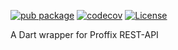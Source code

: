 <!-- 
This README describes the package. If you publish this package to pub.dev,
this README's contents appear on the landing page for your package.

For information about how to write a good package README, see the guide for
[writing package pages](https://dart.dev/guides/libraries/writing-package-pages). 

For general information about developing packages, see the Dart guide for
[creating packages](https://dart.dev/guides/libraries/create-library-packages)
and the Flutter guide for
[developing packages and plugins](https://flutter.dev/developing-packages). 
-->

<!-- markdownlint-disable MD041 -->

[![pub package](https://img.shields.io/pub/v/dart_proffix_rest)](https://pub.dev/packages/dart_proffix_rest)
[![codecov](https://codecov.io/gh/pitwch/dart_proffix_rest/branch/main/graph/badge.svg?token=MDG6GG8RCE)](https://codecov.io/gh/pitwch/dart_proffix_rest)
[![License](https://img.shields.io/github/license/pitwch/dart_proffix_rest)](https://github.com/pitwch/dart_proffix_rest/blob/main/LICENSE)

A Dart wrapper for Proffix REST-API

<!-- markdownlint-enable MD041 -->
